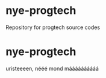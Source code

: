 # nye-progtech
Repository for progtech source codes

# nye-progtech
uristeeeen, nééé mond máááááááááá
